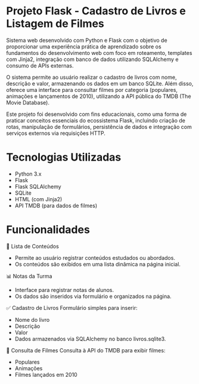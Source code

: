 # Projeto Flask - Cadastro de Livros e Listagem de Filmes

Sistema web desenvolvido com Python e Flask com o objetivo de proporcionar uma experiência prática de aprendizado sobre os fundamentos do desenvolvimento web com foco em roteamento, templates com Jinja2, integração com banco de dados utilizando SQLAlchemy e consumo de APIs externas.

O sistema permite ao usuário realizar o cadastro de livros com nome, descrição e valor, armazenando os dados em um banco SQLite. Além disso, oferece uma interface para consultar filmes por categoria (populares, animações e lançamentos de 2010), utilizando a API pública do TMDB (The Movie Database).

Este projeto foi desenvolvido com fins educacionais, como uma forma de praticar conceitos essenciais do ecossistema Flask, incluindo criação de rotas, manipulação de formulários, persistência de dados e integração com serviços externos via requisições HTTP.

# Tecnologias Utilizadas

- Python 3.x
- Flask
- Flask SQLAlchemy
- SQLite
- HTML (com Jinja2)
- API TMDB (para dados de filmes)

# Funcionalidades

📝 Lista de Conteúdos

- Permite ao usuário registrar conteúdos estudados ou abordados.
- Os conteúdos são exibidos em uma lista dinâmica na página inicial.

📊 Notas da Turma

- Interface para registrar notas de alunos.
- Os dados são inseridos via formulário e organizados na página.

✅ Cadastro de Livros
Formulário simples para inserir:

- Nome do livro
- Descrição
- Valor
- Dados armazenados via SQLAlchemy no banco livros.sqlite3.

🎥 Consulta de Filmes
Consulta à API do TMDB para exibir filmes:

- Populares
- Animações
- Filmes lançados em 2010
